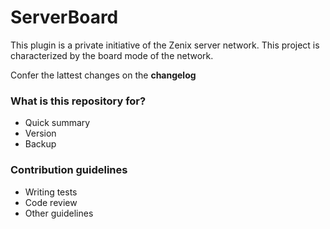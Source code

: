 # ServerBoard #

This plugin is a private initiative of the Zenix server network. This project is characterized by the board mode of the network.

Confer the lattest changes on the **changelog**

### What is this repository for? ###

* Quick summary
* Version
* Backup

### Contribution guidelines ###

* Writing tests
* Code review
* Other guidelines